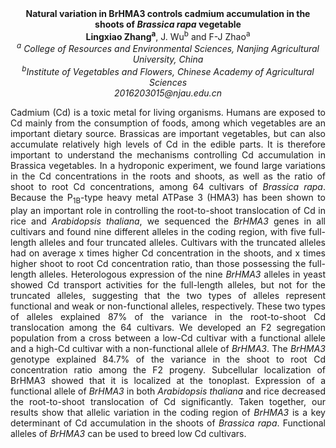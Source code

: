 <center><strong>Natural variation in BrHMA3 controls cadmium accumulation in the shoots of <i>Brassica rapa</i> 
vegetable</strong> 

<center><strong>Lingxiao Zhang<sup>a</sup></strong>, J. Wu<sup>b</sup> and F-J Zhao<sup>a</sup>

<center><i><sup>a</sup> College of Resources and Environmental Sciences, Nanjing Agricultural University, China</i> 

<center><i><sup>b</sup>Institute of Vegetables and Flowers, Chinese Academy of Agricultural Sciences</i> 

<center><i>2016203015@njau.edu.cn</i> 

<p style="text-align:justify">Cadmium (Cd) is a toxic metal for living organisms. Humans are exposed
to Cd mainly from the consumption of foods, among which vegetables are
an important dietary source. Brassicas are important vegetables, but can
also accumulate relatively high levels of Cd in the edible parts. It is
therefore important to understand the mechanisms controlling Cd
accumulation in Brassica vegetables. In a hydroponic experiment, we
found large variations in the Cd concentrations in the roots and shoots,
as well as the ratio of shoot to root Cd concentrations, among 64
cultivars of <i>Brassica rapa</i>. Because the P<sub>1B</sub>-type heavy metal ATPase
3 (HMA3) has been shown to play an important role in controlling the
root-to-shoot translocation of Cd in rice and <i>Arabidopsis thaliana</i>, we
sequenced the <i>BrHMA3</i> genes in all cultivars and found nine different
alleles in the coding region, with five full-length alleles and four
truncated alleles. Cultivars with the truncated alleles had on average x
times higher Cd concentration in the shoots, and x times higher shoot to
root Cd concentration ratio, than those possessing the full-length
alleles. Heterologous expression of the nine <i>BrHMA3</i> alleles in yeast
showed Cd transport activities for the full-length alleles, but not for
the truncated alleles, suggesting that the two types of alleles
represent functional and weak or non-functional alleles, respectively.
These two types of alleles explained 87% of the variance in the
root-to-shoot Cd translocation among the 64 cultivars. We developed an
F2 segregation population from a cross between a low-Cd cultivar with a
functional allele and a high-Cd cultivar with a non-functional allele of
<i>BrHMA3</i>. The <i>BrHMA3</i> genotype explained 84.7% of the variance in the
shoot to root Cd concentration ratio among the F2 progeny.
Subcellular localization
of BrHMA3 showed that it is localized at the tonoplast. Expression of a
functional allele of <i>BrHMA3</i> in both <i>Arabidopsis thaliana</i> and rice
decreased the root-to-shoot translocation of Cd significantly. Taken
together, our results show that allelic variation in the coding region
of <i>BrHMA3</i> is a key determinant of Cd accumulation in the shoots of
<i>Brassica rapa</i>. Functional alleles of <i>BrHMA3</i> can be used to breed low
Cd cultivars.


